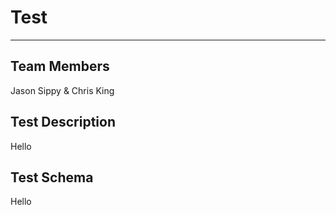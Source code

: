 # Test
---

## Team Members
Jason Sippy & Chris King

## Test Description
Hello

## Test Schema
Hello
